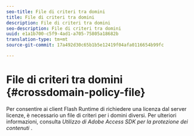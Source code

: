 ```yaml
---
seo-title: File di criteri tra domini
title: File di criteri tra domini
description: File di criteri tra domini
seo-description: File di criteri tra domini
uuid: e1a1b700-c5f9-4ad1-a705-75805a18682b
translation-type: tm+mt
source-git-commit: 17a492d30c65b1b5e12419f04afa0116654b99fc

---
```



# File di criteri tra domini {#crossdomain-policy-file}

Per consentire ai client Flash Runtime di richiedere una licenza dal server licenze, è necessario un file di criteri per i domini diversi. Per ulteriori informazioni, consulta *Utilizzo di Adobe Access SDK per la protezione dei contenuti* .
